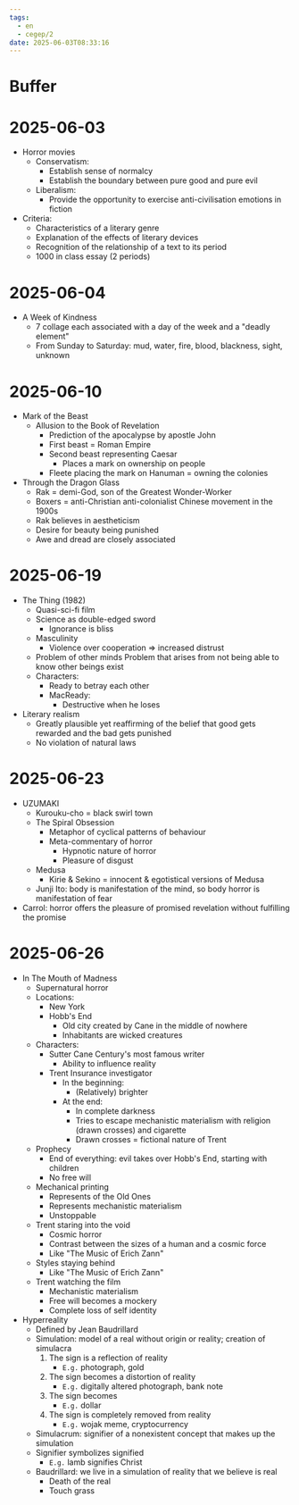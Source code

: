 ```yaml
---
tags:
  - en
  - cegep/2
date: 2025-06-03T08:33:16
---
```


# Buffer

# 2025-06-03

- Horror movies
	- Conservatism:
		- Establish sense of normalcy
		- Establish the boundary between pure good and pure evil
	- Liberalism:
		- Provide the opportunity to exercise anti-civilisation emotions in fiction
- Criteria:
	- Characteristics of a literary genre
	- Explanation of the effects of literary devices
	- Recognition of the relationship of a text to its period
	- 1000 in class essay (2 periods)

# 2025-06-04

- A Week of Kindness
	- 7 collage each associated with a day of the week and a "deadly element"
	- From Sunday to Saturday: mud, water, fire, blood, blackness, sight, unknown

# 2025-06-10

- Mark of the Beast
	- Allusion to the Book of Revelation
		- Prediction of the apocalypse by apostle John
		- First beast = Roman Empire
		- Second beast representing Caesar
			- Places a mark on ownership on people
		- Fleete placing the mark on Hanuman = owning the colonies
- Through the Dragon Glass
	- Rak = demi-God, son of the Greatest Wonder-Worker
	- Boxers = anti-Christian anti-colonialist Chinese movement in the 1900s
	- Rak believes in aestheticism
	- Desire for beauty being punished
	- Awe and dread are closely associated

# 2025-06-19

- The Thing (1982)
	- Quasi-sci-fi film
	- Science as double-edged sword
		- Ignorance is bliss
	- Masculinity
		- Violence over cooperation => increased distrust
	- Problem of other minds
	  Problem that arises from not being able to know other beings exist
	- Characters:
		- Ready to betray each other
		- MacReady:
			- Destructive when he loses
- Literary realism
	- Greatly plausible yet reaffirming of the belief that good gets rewarded and the bad gets punished
	- No violation of natural laws

# 2025-06-23

- UZUMAKI
	- Kurouku-cho = black swirl town
	- The Spiral Obsession
		- Metaphor of cyclical patterns of behaviour
		- Meta-commentary of horror
			- Hypnotic nature of horror
			- Pleasure of disgust
	- Medusa
		- Kirie & Sekino = innocent & egotistical versions of Medusa
	- Junji Ito: body is manifestation of the mind, so body horror is manifestation of fear
- Carrol: horror offers the pleasure of promised revelation without fulfilling the promise

# 2025-06-26

- In The Mouth of Madness
	- Supernatural horror
	- Locations:
		- New York
		- Hobb's End
			- Old city created by Cane in the middle of nowhere
			- Inhabitants are wicked creatures
	- Characters:
		- Sutter Cane
		  Century's most famous writer
			- Ability to influence reality
		- Trent
		  Insurance investigator
			- In the beginning:
				- (Relatively) brighter
			- At the end:
				- In complete darkness
				- Tries to escape mechanistic materialism with religion (drawn crosses) and cigarette
				- Drawn crosses = fictional nature of Trent
	- Prophecy
		- End of everything: evil takes over Hobb's End, starting with children
		- No free will
	- Mechanical printing
		- Represents of the Old Ones
		- Represents mechanistic materialism
		- Unstoppable
	- Trent staring into the void
		- Cosmic horror
		- Contrast between the sizes of a human and a cosmic force
		- Like "The Music of Erich Zann"
	- Styles staying behind
		- Like "The Music of Erich Zann"
	- Trent watching the film
		- Mechanistic materialism
		- Free will becomes a mockery
		- Complete loss of self identity
- Hyperreality
	- Defined by Jean Baudrillard
	- Simulation: model of a real without origin or reality; creation of simulacra
		1. The sign is a reflection of reality
			- `E.g.` photograph, gold
		2. The sign becomes a distortion of reality
			- `E.g.` digitally altered photograph, bank note
		3. The sign becomes
			- `E.g.` dollar
		4. The sign is completely removed from reality
			- `E.g.` wojak meme, cryptocurrency
	- Simulacrum: signifier of a nonexistent concept that makes up the simulation
	- Signifier symbolizes signified
		- `E.g.` lamb signifies Christ
	- Baudrillard: we live in a simulation of reality that we believe is real
		- Death of the real
		- Touch grass
